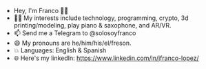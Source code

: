 - Hey, I'm Franco 👋🏻
- 👍🏻 My interests include technology, programming, crypto, 3d printing/modeling, play piano & saxophone, and AR/VR.
- 📫 Send me a Telegram to @solosoyfranco
- 😄 My pronouns are he/him/his/el/freson.
- 💥 Languages: English & Spanish
- 🌐 Here's my linkedIn: https://www.linkedin.com/in/jfranco-lopez/

